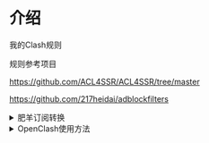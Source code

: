 # 介绍
我的Clash规则

规则参考项目

https://github.com/ACL4SSR/ACL4SSR/tree/master

https://github.com/217heidai/adblockfilters

<details>
  
<summary>肥羊订阅转换</summary>

1. 以[肥羊订阅转换](https://suburl.v1.mk/)为例，进入转换界面，填入订阅链接（机场或自建）
2. 点击`自定义配置`![转换页面](imgs/image.png)
3. 同时打开仓库里面的“.ini”结尾的文件[地址](https://raw.githubusercontent.com/deardeer7/custom-clash-rules/main/custom%20rules.ini)，复制**文件内容**，粘贴到`远程配置文件上传`页面中![远程配置文件上传](imgs/image-1.png)
4. 检查`远程配置`，如图则成功![检查远程配置](imgs/image-2.png)
5. 根据自己偏好配置其他选项，生成订阅链接（ps: 网站支持自定义短链接后缀）
6. 导入clash即可~~
7. 
</details>

<details>

<summary>OpenClash使用方法</summary>
  
配合 subconverter_规则转换

项目地址

https://github.com/tindy2013/subconverter

docker-compose.yml
```ini
version: "3"
services:
  subconverter:
    image: tindy2013/subconverter:latest
    container_name: subconverter
    restart: unless-stopped
    ports:
      - "25500:25500" # Web界面和API服务的默认端口
    volumes:
      - ./config:/app/config # 挂载本地配置文件到容器中
    environment:
      - TZ=Asia/Shanghai # 设置时区为上海
```
docker-compose.yml 文件拖入目录后,SSH工具 cd 到 docker-compose.yml 所在目录.
执行

docker-compose up -d

容器运行后

http://localhost:25500/sub

就是本地规则转换服务地址

`如图设置`![转换页面](imgs/image-3.png)
  
</details>




